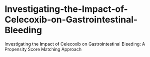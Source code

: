 # Investigating-the-Impact-of-Celecoxib-on-Gastrointestinal-Bleeding
Investigating the Impact of Celecoxib on Gastrointestinal Bleeding: A Propensity Score Matching Approach
